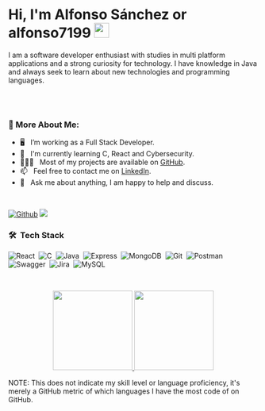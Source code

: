 
# Hi,  I'm Alfonso Sánchez or **alfonso7199** <img src="https://raw.githubusercontent.com/MartinHeinz/MartinHeinz/master/wave.gif" width="30px" height = "30px">


I am a software developer enthusiast with studies in multi platform applications and a strong curiosity for technology. I
have knowledge in Java and always seek to learn about new technologies and programming languages.

<br/>
<br/>
  
### 🧐 More About Me:

- 🖥️ &nbsp; I’m working as a Full Stack Developer.
- 🌱 &nbsp; I'm currently learning C, React and Cybersecurity.
- 👩🏻‍💻 &nbsp; Most of my projects are available on [GitHub]((https://github.com/alfonso7199)).
- 📫 &nbsp; Feel free to contact me on [LinkedIn](https://www.linkedin.com/in/alfonso-sanchez2).
- 💬 &nbsp; Ask me about anything, I am happy to help and discuss.

<br/>

[![Github](https://img.shields.io/github/followers/alfonso7199?label=Follow&style=social)](https://github.com/alfonso7199)
![](https://visitor-badge.laobi.icu/badge?page_id=alfonso7199.alfonso7199)


### 🛠 &nbsp;Tech Stack

![React](https://img.shields.io/badge/-React-05122A?style=flat&logo=react)&nbsp;
![C](https://img.shields.io/badge/-C-05122A?style=flat&logo=c)&nbsp;
![Java](https://img.shields.io/badge/-Java-05122A?style=flat&logo=java)&nbsp;
![Express](https://img.shields.io/badge/-Express-05122A?style=flat&logo=express)&nbsp;
![MongoDB](https://img.shields.io/badge/-MongoDB-05122A?style=flat&logo=mongodb)&nbsp;
![Git](https://img.shields.io/badge/-Git-05122A?style=flat&logo=git)&nbsp;
![Postman](https://img.shields.io/badge/-Postman-05122A?style=flat&logo=postman)&nbsp;
![Swagger](https://img.shields.io/badge/-Swagger-05122A?style=flat&logo=swagger)&nbsp;
![Jira](https://img.shields.io/badge/-Jira-05122A?style=flat&logo=jira)&nbsp;
![MySQL](https://img.shields.io/badge/-MySQL-05122A?style=flat&logo=mysql)&nbsp;

<!-- ## ⚙️ <b><samp>GitHub Analytics</b></samp>
 -->
<br>
<p align="center">
<a href="https://github.com/alfonso7199">
  <img height="160em" src="https://github-readme-stats.vercel.app/api?username=alfonso7199&show_icons=true&theme=algolia&include_all_commits=true&count_private=true"/>
  <img height="160em" src="https://github-readme-stats.vercel.app/api/top-langs/?username=alfonso7199&layout=compact&langs_count=8&theme=algolia"/>
  

</a>
</p>


NOTE: This does not indicate my skill level or language proficiency, it's merely a GitHub metric of which languages I have the most code of on GitHub.
